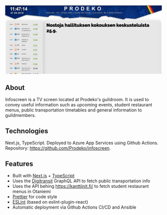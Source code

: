 ![prodeko.org](images/prodeko-infoscreen.jpg)
 
## About
Infoscreen is a TV screen located at Prodeko's guildroom. It is used to convey useful information such as upcoming events, student restaurant menus, public transportation timetables and general information to guildmembers.

## Technologies
Next.js, TypeScript. Deployed to Azure App Services using Github Actions. Repository: https://github.com/Prodeko/infoscreen.

## Features
- Built with [Next.js](https://nextjs.org/) + [TypeScript](https://www.typescriptlang.org/)
- Uses the [Digitransit](https://digitransit.fi/en/developers/) GraphQL API to fetch public transportation info
- Uses the API behing https://kanttiinit.fi/ to fetch student restaurant menus in Otaniemi
- [Prettier](https://prettier.io/) for code style
- [ESLint](https://eslint.org/) (based on eslint-plugin-react)
- Automatic deployment via Github Actions CI/CD and Ansible

